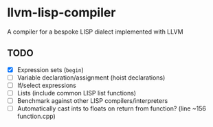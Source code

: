 # llvm-lisp-compiler
A compiler for a bespoke LISP dialect implemented with LLVM

## TODO
 - [x] Expression sets (`begin`)
 - [ ] Variable declaration/assignment (hoist declarations)
 - [ ] If/select expressions
 - [ ] Lists (include common LISP list functions)
 - [ ] Benchmark against other LISP compilers/interpreters
 - [ ] Automatically cast ints to floats on return from function? (line ~156 function.cpp)
